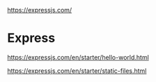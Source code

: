 https://expressjs.com/

# Express

https://expressjs.com/en/starter/hello-world.html

https://expressjs.com/en/starter/static-files.html